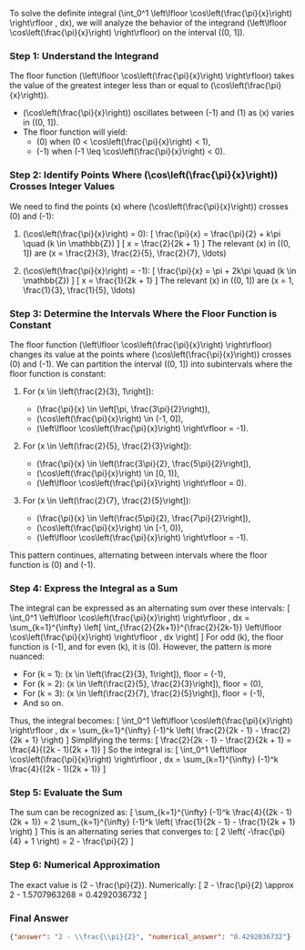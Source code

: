 To solve the definite integral \(\int_0^1 \left\lfloor \cos\left(\frac{\pi}{x}\right) \right\rfloor \, dx\), we will analyze the behavior of the integrand \(\left\lfloor \cos\left(\frac{\pi}{x}\right) \right\rfloor\) on the interval \((0, 1]\).

### Step 1: Understand the Integrand
The floor function \(\left\lfloor \cos\left(\frac{\pi}{x}\right) \right\rfloor\) takes the value of the greatest integer less than or equal to \(\cos\left(\frac{\pi}{x}\right)\). 

- \(\cos\left(\frac{\pi}{x}\right)\) oscillates between \(-1\) and \(1\) as \(x\) varies in \((0, 1]\).
- The floor function will yield:
  - \(0\) when \(0 < \cos\left(\frac{\pi}{x}\right) < 1\),
  - \(-1\) when \(-1 \leq \cos\left(\frac{\pi}{x}\right) < 0\).

### Step 2: Identify Points Where \(\cos\left(\frac{\pi}{x}\right)\) Crosses Integer Values
We need to find the points \(x\) where \(\cos\left(\frac{\pi}{x}\right)\) crosses \(0\) and \(-1\):
1. \(\cos\left(\frac{\pi}{x}\right) = 0\):
   \[
   \frac{\pi}{x} = \frac{\pi}{2} + k\pi \quad (k \in \mathbb{Z})
   \]
   \[
   x = \frac{2}{2k + 1}
   \]
   The relevant \(x\) in \((0, 1]\) are \(x = \frac{2}{3}, \frac{2}{5}, \frac{2}{7}, \ldots\)

2. \(\cos\left(\frac{\pi}{x}\right) = -1\):
   \[
   \frac{\pi}{x} = \pi + 2k\pi \quad (k \in \mathbb{Z})
   \]
   \[
   x = \frac{1}{2k + 1}
   \]
   The relevant \(x\) in \((0, 1]\) are \(x = 1, \frac{1}{3}, \frac{1}{5}, \ldots\)

### Step 3: Determine the Intervals Where the Floor Function is Constant
The floor function \(\left\lfloor \cos\left(\frac{\pi}{x}\right) \right\rfloor\) changes its value at the points where \(\cos\left(\frac{\pi}{x}\right)\) crosses \(0\) and \(-1\). We can partition the interval \((0, 1]\) into subintervals where the floor function is constant:

1. For \(x \in \left(\frac{2}{3}, 1\right]\):
   - \(\frac{\pi}{x} \in \left[\pi, \frac{3\pi}{2}\right)\),
   - \(\cos\left(\frac{\pi}{x}\right) \in (-1, 0]\),
   - \(\left\lfloor \cos\left(\frac{\pi}{x}\right) \right\rfloor = -1\).

2. For \(x \in \left(\frac{2}{5}, \frac{2}{3}\right]\):
   - \(\frac{\pi}{x} \in \left(\frac{3\pi}{2}, \frac{5\pi}{2}\right]\),
   - \(\cos\left(\frac{\pi}{x}\right) \in [0, 1)\),
   - \(\left\lfloor \cos\left(\frac{\pi}{x}\right) \right\rfloor = 0\).

3. For \(x \in \left(\frac{2}{7}, \frac{2}{5}\right]\):
   - \(\frac{\pi}{x} \in \left(\frac{5\pi}{2}, \frac{7\pi}{2}\right]\),
   - \(\cos\left(\frac{\pi}{x}\right) \in [-1, 0)\),
   - \(\left\lfloor \cos\left(\frac{\pi}{x}\right) \right\rfloor = -1\).

This pattern continues, alternating between intervals where the floor function is \(0\) and \(-1\).

### Step 4: Express the Integral as a Sum
The integral can be expressed as an alternating sum over these intervals:
\[
\int_0^1 \left\lfloor \cos\left(\frac{\pi}{x}\right) \right\rfloor \, dx = \sum_{k=1}^{\infty} \left[ \int_{\frac{2}{2k+1}}^{\frac{2}{2k-1}} \left\lfloor \cos\left(\frac{\pi}{x}\right) \right\rfloor \, dx \right]
\]
For odd \(k\), the floor function is \(-1\), and for even \(k\), it is \(0\). However, the pattern is more nuanced:

- For \(k = 1\): \(x \in \left(\frac{2}{3}, 1\right]\), floor = \(-1\),
- For \(k = 2\): \(x \in \left(\frac{2}{5}, \frac{2}{3}\right]\), floor = \(0\),
- For \(k = 3\): \(x \in \left(\frac{2}{7}, \frac{2}{5}\right]\), floor = \(-1\),
- And so on.

Thus, the integral becomes:
\[
\int_0^1 \left\lfloor \cos\left(\frac{\pi}{x}\right) \right\rfloor \, dx = \sum_{k=1}^{\infty} (-1)^k \left( \frac{2}{2k - 1} - \frac{2}{2k + 1} \right)
\]
Simplifying the terms:
\[
\frac{2}{2k - 1} - \frac{2}{2k + 1} = \frac{4}{(2k - 1)(2k + 1)}
\]
So the integral is:
\[
\int_0^1 \left\lfloor \cos\left(\frac{\pi}{x}\right) \right\rfloor \, dx = \sum_{k=1}^{\infty} (-1)^k \frac{4}{(2k - 1)(2k + 1)}
\]

### Step 5: Evaluate the Sum
The sum can be recognized as:
\[
\sum_{k=1}^{\infty} (-1)^k \frac{4}{(2k - 1)(2k + 1)} = 2 \sum_{k=1}^{\infty} (-1)^k \left( \frac{1}{2k - 1} - \frac{1}{2k + 1} \right)
\]
This is an alternating series that converges to:
\[
2 \left( -\frac{\pi}{4} + 1 \right) = 2 - \frac{\pi}{2}
\]

### Step 6: Numerical Approximation
The exact value is \(2 - \frac{\pi}{2}\). Numerically:
\[
2 - \frac{\pi}{2} \approx 2 - 1.5707963268 = 0.4292036732
\]

### Final Answer
```json
{"answer": "2 - \\frac{\\pi}{2}", "numerical_answer": "0.4292036732"}
```
